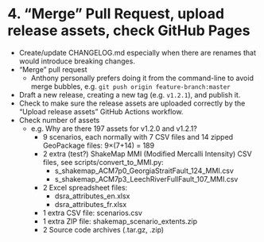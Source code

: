 # 4. “Merge” Pull Request, upload release assets, check GitHub Pages

- Create/update CHANGELOG.md especially when there are renames that would introduce breaking changes.
- “Merge” pull request
    - Anthony personally prefers doing it from the command-line to avoid merge bubbles, e.g. `git push origin feature-branch:master`
- Draft a new release, creating a new tag (e.g. `v1.2.1`), and publish it.
- Check to make sure the release assets are uploaded correctly by the “Upload release assets” GitHub Actions workflow.
- Check number of assets
    - e.g. Why are there 197 assets for v1.2.0 and v1.2.1?
        - 9 scenarios, each normally with 7 CSV files and 14 zipped GeoPackage files:  9×(7+14) = 189
        - 2 extra (test?) ShakeMap MMI (Modified Mercalli Intensity) CSV files, see scripts/convert_to_MMI.py:
            - s_shakemap_ACM7p0_GeorgiaStraitFault_124_MMI.csv
            - s_shakemap_ACM7p3_LeechRiverFullFault_107_MMI.csv
        - 2 Excel spreadsheet files:
            - dsra_attributes_en.xlsx
            - dsra_attributes_fr.xlsx
        - 1 extra CSV file: scenarios.csv
        - 1 extra ZIP file: shakemap_scenario_extents.zip
        - 2 Source code archives (.tar.gz, .zip)
